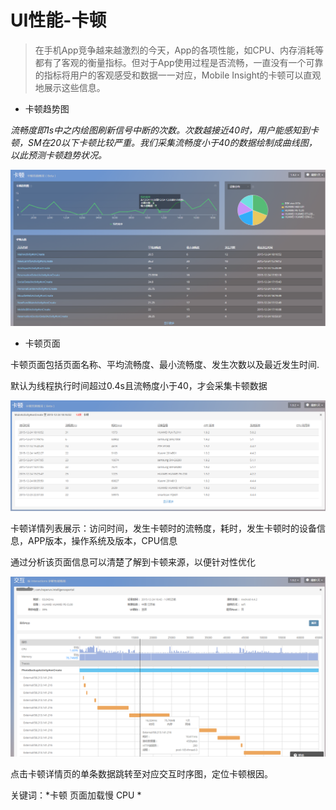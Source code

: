 # UI性能-卡顿

>在手机App竞争越来越激烈的今天，App的各项性能，如CPU、内存消耗等都有了客观的衡量指标。但对于App使用过程是否流畅，一直没有一个可靠的指标将用户的客观感受和数据一一对应，Mobile Insight的卡顿可以直观地展示这些信息。

* 卡顿趋势图

*流畅度即1s中之内绘图刷新信号中断的次数。次数越接近40时，用户能感知到卡顿，SM在20以下卡顿比较严重。我们采集流畅度小于40的数据绘制成曲线图，以此预测卡顿趋势状况。*

![](slow.png)

* 卡顿页面

卡顿页面包括页面名称、平均流畅度、最小流畅度、发生次数以及最近发生时间.

默认为线程执行时间超过0.4s且流畅度小于40，才会采集卡顿数据

![](slow2.png)

卡顿详情列表展示：访问时间，发生卡顿时的流畅度，耗时，发生卡顿时的设备信息，APP版本，操作系统及版本，CPU信息

通过分析该页面信息可以清楚了解到卡顿来源，以便针对性优化

![](interactive3.png)

点击卡顿详情页的单条数据跳转至对应交互时序图，定位卡顿根因。


关键词：*卡顿 页面加载慢 CPU *
